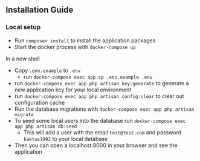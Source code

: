 ## Installation Guide

### Local setup
- Run `composer install` to install the application packages
- Start the docker process with `docker-compose up`

In a new shell 
- Copy `.env.example` to `.env`
    - run `docker-compose exec app cp .env.example .env`
- run `docker-compose exec app php artisan key:generate` to generate a new application key for your local environment
- run `docker-compose exec app php artisan config:clear` to clear out configuration cache
- Run the database migrations with `docker-compose exec app php artisan migrate`
- To seed some local users into the database run `docker-compose exec app php artisan db:seed`
    - This will add a user with the email `test@test.com` and password `kaktus1992` to your local database
- Then you can open a localhost:8000 in your browser and see the application
